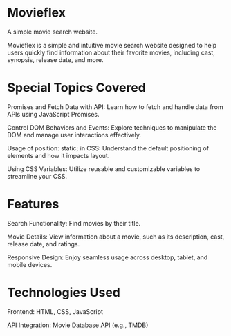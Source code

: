 # Movieflex

A simple movie search website.

Movieflex is a simple and intuitive movie search website designed to help users quickly find information about their favorite movies, including cast, synopsis, release date, and more.

# Special Topics Covered

Promises and Fetch Data with API: Learn how to fetch and handle data from APIs using JavaScript Promises.

Control DOM Behaviors and Events: Explore techniques to manipulate the DOM and manage user interactions effectively.

Usage of position: static; in CSS: Understand the default positioning of elements and how it impacts layout.

Using CSS Variables: Utilize reusable and customizable variables to streamline your CSS.

# Features

Search Functionality: Find movies by their title.

Movie Details: View information about a movie, such as its description, cast, release date, and ratings.

Responsive Design: Enjoy seamless usage across desktop, tablet, and mobile devices.

# Technologies Used

Frontend: HTML, CSS, JavaScript

API Integration: Movie Database API (e.g., TMDB)
